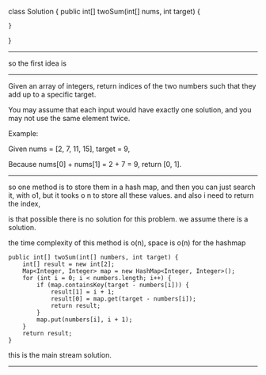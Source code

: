 class Solution {
    public int[] twoSum(int[] nums, int target) {



    }
}

---

so the first idea is

---

Given an array of integers, return indices of the two numbers such that they add up to a specific target.

You may assume that each input would have exactly one solution, and you may not use the same element twice.

Example:

Given nums = [2, 7, 11, 15], target = 9,

Because nums[0] + nums[1] = 2 + 7 = 9,
return [0, 1].


---

so one method is to store them in a hash map, and then you can just search it, with o1,
but it tooks o n to store all these values.
and also i need to return the index,

is that possible there is no solution for this problem.
we assume there is a solution.

the time complexity of this method is o(n), space is o(n) for the hashmap

```
public int[] twoSum(int[] numbers, int target) {
    int[] result = new int[2];
    Map<Integer, Integer> map = new HashMap<Integer, Integer>();
    for (int i = 0; i < numbers.length; i++) {
        if (map.containsKey(target - numbers[i])) {
            result[1] = i + 1;
            result[0] = map.get(target - numbers[i]);
            return result;
        }
        map.put(numbers[i], i + 1);
    }
    return result;
}

```

this is the main stream solution. 

---
